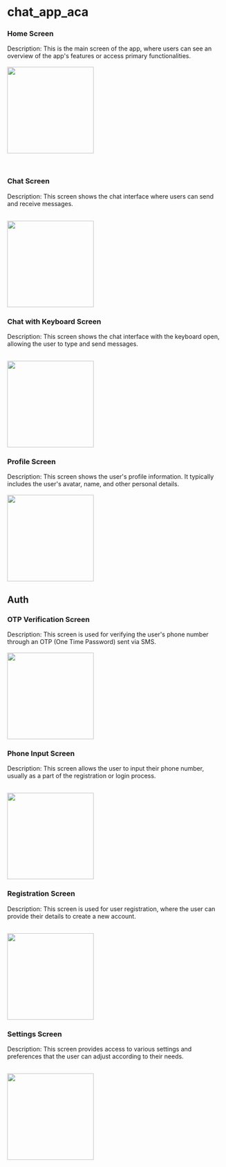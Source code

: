 # chat_app_aca


### Home Screen
Description: This is the main screen of the app, where users can see an overview of the app's features or access primary functionalities.
<br/><br/>
<img src="https://github.com/AkshatGupta15/ACA_2024_Flutter-Fusion/assets/146257084/4272c49e-f8d5-4101-a6c7-c7c6c75ccd44" width="200"/>

<br/>


### Chat Screen
Description: This screen shows the chat interface where users can send and receive messages.
<br/>
<br/>

<img src="https://github.com/AkshatGupta15/ACA_2024_Flutter-Fusion/assets/146257084/8f2ad1b9-5e32-4414-8453-9ee879ee1891" width="200"/>

### Chat with Keyboard Screen
Description: This screen shows the chat interface with the keyboard open, allowing the user to type and send messages.
<br/>
<br/>

<img src="https://github.com/AkshatGupta15/ACA_2024_Flutter-Fusion/assets/146257084/21b04319-0ba0-4426-98ec-bb3dc5080abf" width="200"/>
<br/>


### Profile Screen
Description: This screen shows the user's profile information. It typically includes the user's avatar, name, and other personal details.
<br/><br/>
<img src="https://github.com/AkshatGupta15/ACA_2024_Flutter-Fusion/assets/146257084/c42915db-b75b-45f1-8929-9d7c76379713" width="200"/>


## Auth 

### OTP Verification Screen
Description: This screen is used for verifying the user's phone number through an OTP (One Time Password) sent via SMS.
<br/>
<br/>
<img src="https://github.com/AkshatGupta15/ACA_2024_Flutter-Fusion/assets/146257084/9fd20dbe-81bb-4928-bedb-b6c7aa32ad6b" width="200"/>
<br/>

### Phone Input Screen
Description: This screen allows the user to input their phone number, usually as a part of the registration or login process.
<br/>
<br/>

<img src="https://github.com/AkshatGupta15/ACA_2024_Flutter-Fusion/assets/146257084/37098f8a-902d-4071-8e5a-7dbd52fe32e5" width="200"/>
<br/>

### Registration Screen
Description: This screen is used for user registration, where the user can provide their details to create a new account.
<br/>
<br/>

<img src="https://github.com/AkshatGupta15/ACA_2024_Flutter-Fusion/assets/146257084/b37dfec3-d603-436c-9cb4-b2c25df4847b" width="200"/>
<br/>

### Settings Screen
Description: This screen provides access to various settings and preferences that the user can adjust according to their needs.
<br/>
<br/>

<img src="https://github.com/AkshatGupta15/ACA_2024_Flutter-Fusion/assets/146257084/8f6d6c7d-7b45-4850-a299-66926a2f4b04" width="200"/>
<br/>

